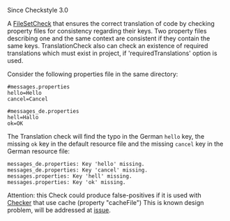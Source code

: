 Since Checkstyle 3.0

A [FileSetCheck](https://checkstyle.org/config.html#Overview) that
ensures the correct translation of code by checking property files for
consistency regarding their keys. Two property files describing one and
the same context are consistent if they contain the same keys.
TranslationCheck also can check an existence of required translations
which must exist in project, if \'requiredTranslations\' option is used.

Consider the following properties file in the same directory:

    #messages.properties
    hello=Hello
    cancel=Cancel

    #messages_de.properties
    hell=Hallo
    ok=OK
            

The Translation check will find the typo in the German `hello` key, the
missing `ok` key in the default resource file and the missing `cancel`
key in the German resource file:

    messages_de.properties: Key 'hello' missing.
    messages_de.properties: Key 'cancel' missing.
    messages.properties: Key 'hell' missing.
    messages.properties: Key 'ok' missing.
            

Attention: this Check could produce false-positives if it is used with
[Checker](https://checkstyle.org/config.html#Checker) that use cache
(property \"cacheFile\") This is known design problem, will be addressed
at [issue](https://github.com/checkstyle/checkstyle/issues/3539).
